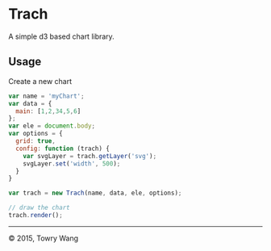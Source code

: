 # Trach

A simple d3 based chart library.

## Usage

Create a new chart

``` javascript
var name = 'myChart';
var data = {
  main: [1,2,34,5,6]
};
var ele = document.body;
var options = {
  grid: true,
  config: function (trach) {
	var svgLayer = trach.getLayer('svg');
    svgLayer.set('width', 500);
  }
}

var trach = new Trach(name, data, ele, options);

// draw the chart
trach.render();
```







---

© 2015, Towry Wang